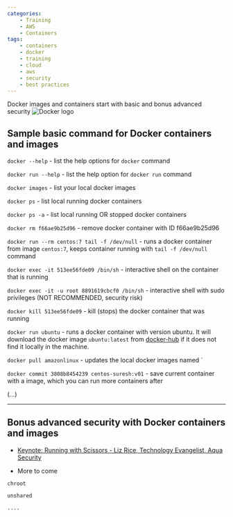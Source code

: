 ```yaml
---
categories:
    - Training
    - AWS
    - Containers
tags:
    - containers
    - docker
    - training
    - cloud
    - aws
    - security
    - best practices
---
```


Docker images and containers start with basic and bonus advanced security
![Docker logo](https://www.docker.com/sites/default/files/d8/2019-07/vertical-logo-monochromatic.png)

## Sample basic command for Docker containers and images

`docker --help` - list the help options for `docker` command

`docker run --help` - list the help option for `docker run` command

`docker images` - list your local docker images

`docker ps` - list local running docker containers

`docker ps -a` - list local running OR stopped docker containers

`docker rm f66ae9b25d96` - remove docker container with ID f66ae9b25d96

`docker run --rm centos:7 tail -f /dev/null` - runs a docker container from image `centos:7`, keeps container running with `tail -f /dev/null` command

`docker exec -it 513ee56fde09 /bin/sh` - interactive shell on the container that is running

`docker exec -it -u root 8891619cbcf0 /bin/sh` - interactive shell with sudo privileges (NOT RECOMMENDED, security risk)

`docker kill 513ee56fde09` - kill (stops) the docker container that was running

`docker run ubuntu` - runs a docker container with version ubuntu. It will download the docker image `ubuntu:latest` from [docker-hub](https://hub.docker.com/) if it does not find it locally in the machine.

`docker pull amazonlinux` - updates the local docker images named `

`docker commit 3808b8454239 centos-suresh:v01` - save current container with a image, which you can run more containers after

(...)

---

## Bonus advanced security with Docker containers and images

- [Keynote: Running with Scissors - Liz Rice, Technology Evangelist, Aqua Security](https://youtu.be/ltrV-Qmh3oY)

- More to come

`chroot`

`unshared`

`....`
